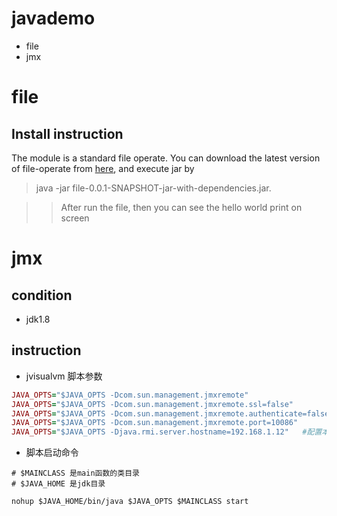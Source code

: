 # javademo
* file
* jmx


# file
## Install instruction
The module is a standard file operate. You can download the latest version of file-operate from [here](https://github.com/357724264/java-demo/releases), and execute jar by 
> java -jar file-0.0.1-SNAPSHOT-jar-with-dependencies.jar. 

>> After run the file, then you can see the hello world print on screen

# jmx
## condition
- jdk1.8

## instruction
- jvisualvm  脚本参数
```ruby
JAVA_OPTS="$JAVA_OPTS -Dcom.sun.management.jmxremote"
JAVA_OPTS="$JAVA_OPTS -Dcom.sun.management.jmxremote.ssl=false"
JAVA_OPTS="$JAVA_OPTS -Dcom.sun.management.jmxremote.authenticate=false"
JAVA_OPTS="$JAVA_OPTS -Dcom.sun.management.jmxremote.port=10086"
JAVA_OPTS="$JAVA_OPTS -Djava.rmi.server.hostname=192.168.1.12"   #配置本机IP
```
- 脚本启动命令
```shell
# $MAINCLASS 是main函数的类目录
# $JAVA_HOME 是jdk目录

nohup $JAVA_HOME/bin/java $JAVA_OPTS $MAINCLASS start
```